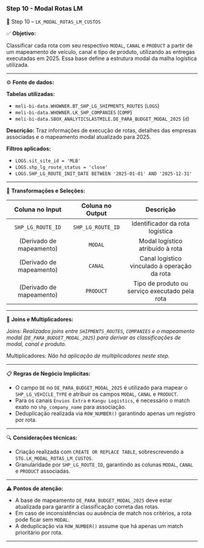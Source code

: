 ### Step 10 - Modal Rotas LM

🔹 Step 10 – `LK_MODAL_ROTAS_LM_CUSTOS`

✅ **Objetivo:**

Classificar cada rota com seu respectivo `MODAL`, `CANAL` e `PRODUCT` a partir de um mapeamento de veículo, canal e tipo de produto, utilizando as entregas executadas em 2025. Essa base define a estrutura modal da malha logística utilizada.

---

⚙️ **Fonte de dados:**

**Tabelas utilizadas:**
- `meli-bi-data.WHOWNER.BT_SHP_LG_SHIPMENTS_ROUTES` (`LOGS`)
- `meli-bi-data.WHOWNER.LK_SHP_COMPANIES` (`COMP`)
- `meli-bi-data.SBOX_ANALYTICSLASTMILE.DE_PARA_BUDGET_MODAL_2025` (`d`)

**Descrição:** Traz informações de execução de rotas, detalhes das empresas associadas e o mapeamento modal atualizado para 2025.

**Filtros aplicados:**
- `LOGS.sit_site_id = 'MLB'`
- `LOGS.shp_lg_route_status = 'close'`
- `LOGS.SHP_LG_ROUTE_INIT_DATE BETWEEN '2025-01-01' AND '2025-12-31'`

---

📐 **Transformações e Seleções:**

| **Coluna no Input** | **Coluna no Output** | **Descrição**                                            |
| :-----------------: | :------------------: | :------------------------------------------------------: |
| `SHP_LG_ROUTE_ID`   | `SHP_LG_ROUTE_ID`    | Identificador da rota logística                          |
| (Derivado de mapeamento) | `MODAL`         | Modal logístico atribuído à rota                         |
| (Derivado de mapeamento) | `CANAL`         | Canal logístico vinculado à operação da rota             |
| (Derivado de mapeamento) | `PRODUCT`       | Tipo de produto ou serviço executado pela rota           |

---

🔁 **Joins e Multiplicadores:**

Joins: *Realizados joins entre `SHIPMENTS_ROUTES`, `COMPANIES` e o mapeamento modal (`DE_PARA_BUDGET_MODAL_2025`) para derivar as classificações de modal, canal e produto.*

Multiplicadores: *Não há aplicação de multiplicadores neste step.*

---

📋 **Regras de Negócio Implícitas:**

- O campo `DE` no `DE_PARA_BUDGET_MODAL_2025` é utilizado para mapear o `SHP_LG_VEHICLE_TYPE` e atribuir os campos `MODAL`, `CANAL` e `PRODUCT`.
- Para os canais `Envios Extra` e `Kangu Logistics`, é necessário o match exato no `shp_company_name` para associação.
- Deduplicação realizada via `ROW_NUMBER()` garantindo apenas um registro por rota.

---

🔍 **Considerações técnicas:**

- Criação realizada com `CREATE OR REPLACE TABLE`, sobrescrevendo a `STG.LK_MODAL_ROTAS_LM_CUSTOS`.
- Granularidade por `SHP_LG_ROUTE_ID`, garantindo as colunas `MODAL`, `CANAL` e `PRODUCT` associadas.

---

⚠️ **Pontos de atenção:**

- A base de mapeamento `DE_PARA_BUDGET_MODAL_2025` deve estar atualizada para garantir a classificação correta das rotas.
- Em caso de inconsistências ou ausência de match nos critérios, a rota pode ficar sem `MODAL`.
- A deduplicação via `ROW_NUMBER()` assume que há apenas um match prioritário por rota.

---

